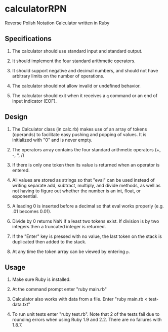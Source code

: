 # calculatorRPN
Reverse Polish Notation Calculator written in Ruby

## Specifications

1. The calculator should use standard input and standard output.

2. It should implement the four standard arithmetic operators.

3. It should support negative and decimal numbers, and should not have
   arbitrary limits on the number of operations.

4. The calculator should not allow invalid or undefined behavior.

5. The calculator should exit when it receives a `q` command or an end of input 
   indicator (EOF).

## Design

1. The Calculator class (in calc.rb) makes use of an array of tokens (operands) to facilitate 
   easy pushing and popping of values. It is initialized with "0" and is never empty.

2. The operators array contains the four standard arithmetic operators (+, -, \*, /)

3. If there is only one token then its value is returned when an operator is entered. 

4. All values are stored as strings so that "eval" can be used instead of writing
   separate add, subtract, multiply, and divide methods, as well as not having to
   figure out whether the number is an int, float, or exponential.

5. A leading 0 is inserted before a decimal so that eval works properly (e.g. .01 becomes 0.01).

6. Divide by 0 returns NaN if a least two tokens exist. If division is by two
   integers then a truncated integer is returned.

7. If the "Enter" key is pressed with no value, the last token on the stack is duplicated
   then added to the stack.

8. At any time the token array can be viewed by entering `p`.

## Usage

1. Make sure Ruby is installed. 

2. At the command prompt enter "ruby main.rb"

3. Calculator also works with data from a file. Enter "ruby main.rb < test-data.txt"

4. To run unit tests enter "ruby test.rb". Note that 2 of the tests fail due to rounding errors
   when using Ruby 1.9 and 2.2. There are no failures with 1.8.7.

